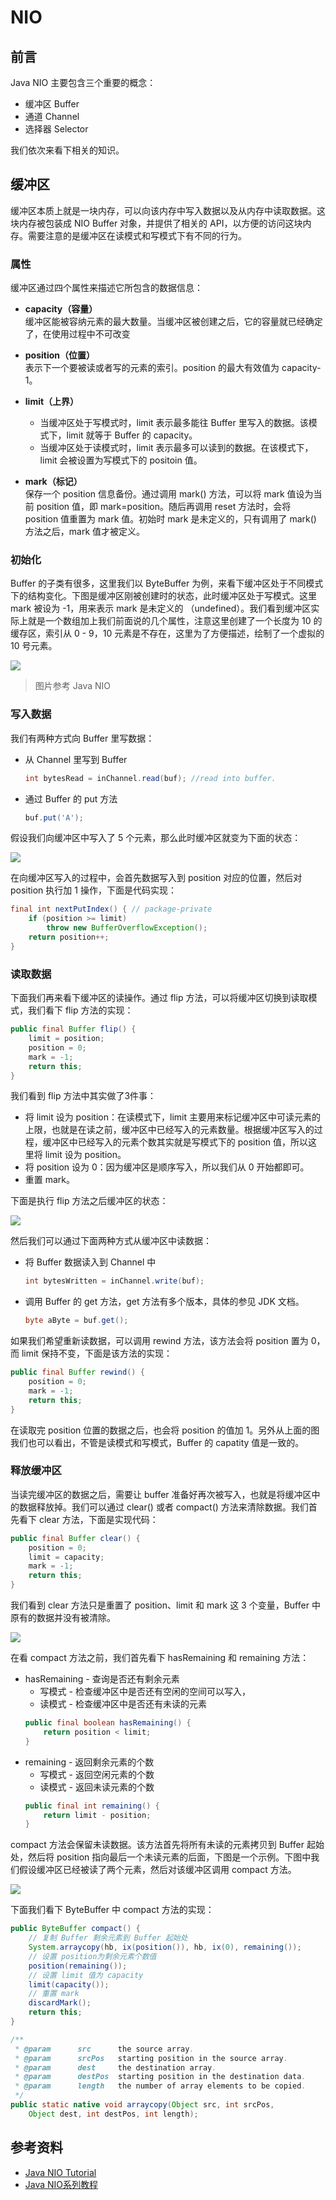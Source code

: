 # NIO

<!-- toc -->

## 前言
Java NIO 主要包含三个重要的概念：
* 缓冲区 Buffer
* 通道 Channel
* 选择器 Selector

我们依次来看下相关的知识。

## 缓冲区
缓冲区本质上就是一块内存，可以向该内存中写入数据以及从内存中读取数据。这块内存被包装成 NIO Buffer 对象，并提供了相关的 API，以方便的访问这块内存。需要注意的是缓冲区在读模式和写模式下有不同的行为。

### 属性
缓冲区通过四个属性来描述它所包含的数据信息：

* **capacity（容量）**    
    缓冲区能被容纳元素的最大数量。当缓冲区被创建之后，它的容量就已经确定了，在使用过程中不可改变

* **position（位置）**  
    表示下一个要被读或者写的元素的索引。position 的最大有效值为 capacity-1。

* **limit（上界）**
  * 当缓冲区处于写模式时，limit 表示最多能往 Buffer 里写入的数据。该模式下，limit 就等于 Buffer 的 capacity。
  * 当缓冲区处于读模式时，limit 表示最多可以读到的数据。在该模式下，limit 会被设置为写模式下的 positoin 值。

* **mark（标记）**  
    保存一个 position 信息备份。通过调用 mark() 方法，可以将 mark 值设为当前 position 值，即 mark=position。随后再调用 reset 方法时，会将 position 值重置为 mark 值。初始时 mark 是未定义的，只有调用了 mark() 方法之后，mark 值才被定义。

### 初始化
Buffer 的子类有很多，这里我们以 ByteBuffer 为例，来看下缓冲区处于不同模式下的结构变化。下图是缓冲区刚被创建时的状态，此时缓冲区处于写模式。这里 mark 被设为 -1，用来表示 mark 是未定义的 （undefined）。我们看到缓冲区实际上就是一个数组加上我们前面说的几个属性，注意这里创建了一个长度为 10 的缓存区，索引从 0 - 9，10 元素是不存在，这里为了方便描述，绘制了一个虚拟的 10 号元素。

![](/images/buffer_init.png)
> 图片参考 Java NIO

### 写入数据

我们有两种方式向 Buffer 里写数据：
* 从 Channel 里写到 Buffer
    ```java
    int bytesRead = inChannel.read(buf); //read into buffer.
    ```
* 通过 Buffer 的 put 方法
    ```java
    buf.put('A');
    ```

假设我们向缓冲区中写入了 5 个元素，那么此时缓冲区就变为下面的状态：

![](/images/写入元素.png)

在向缓冲区写入的过程中，会首先数据写入到 position 对应的位置，然后对 position 执行加 1 操作，下面是代码实现：
```java
final int nextPutIndex() { // package-private
    if (position >= limit)
        throw new BufferOverflowException();
    return position++;
}
```

### 读取数据

下面我们再来看下缓冲区的读操作。通过 flip 方法，可以将缓冲区切换到读取模式，我们看下 flip 方法的实现：
```java
public final Buffer flip() {
    limit = position;
    position = 0;
    mark = -1;
    return this;
}
```
我们看到 flip 方法中其实做了3件事：
* 将 limit 设为 position：在读模式下，limit 主要用来标记缓冲区中可读元素的上限，也就是在读之前，缓冲区中已经写入的元素数量。根据缓冲区写入的过程，缓冲区中已经写入的元素个数其实就是写模式下的 position 值，所以这里将 limit 设为 position。
* 将 position 设为 0：因为缓冲区是顺序写入，所以我们从 0 开始都即可。
* 重置 mark。

下面是执行 flip 方法之后缓冲区的状态：

![](/images/读取元素.png)

然后我们可以通过下面两种方式从缓冲区中读数据：
* 将 Buffer 数据读入到 Channel 中
  ```java
  int bytesWritten = inChannel.write(buf);
  ```
* 调用 Buffer 的 get 方法，get 方法有多个版本，具体的参见 JDK 文档。
  ```java
  byte aByte = buf.get();
  ```

如果我们希望重新读数据，可以调用 rewind 方法，该方法会将 position 置为 0，而 limit 保持不变，下面是该方法的实现：
```java
public final Buffer rewind() {
    position = 0;
    mark = -1;
    return this;
}
```
在读取完 position 位置的数据之后，也会将 position 的值加 1。另外从上面的图我们也可以看出，不管是读模式和写模式，Buffer 的 capatity 值是一致的。

### 释放缓冲区
当读完缓冲区的数据之后，需要让 buffer 准备好再次被写入，也就是将缓冲区中的数据释放掉。我们可以通过 clear() 或者 compact() 方法来清除数据。我们首先看下 clear 方法，下面是实现代码：
```java
public final Buffer clear() {
    position = 0;
    limit = capacity;
    mark = -1;
    return this;
}
```
我们看到 clear 方法只是重置了 position、limit 和 mark 这 3 个变量，Buffer 中原有的数据并没有被清除。

![](/images/清除元素.png)

在看 compact 方法之前，我们首先看下 hasRemaining 和 remaining 方法：
* hasRemaining - 查询是否还有剩余元素
  * 写模式 - 检查缓冲区中是否还有空闲的空间可以写入，
  * 读模式 - 检查缓冲区中是否还有未读的元素
  ```java
  public final boolean hasRemaining() {
      return position < limit;
  }
  ```
* remaining - 返回剩余元素的个数
  * 写模式 - 返回空闲元素的个数
  * 读模式 - 返回未读元素的个数
  ```java
  public final int remaining() {
      return limit - position;
  }
  ```
  
compact 方法会保留未读数据。该方法首先将所有未读的元素拷贝到 Buffer 起始处，然后将 position 指向最后一个未读元素的后面，下图是一个示例。下图中我们假设缓冲区已经被读了两个元素，然后对该缓冲区调用 compact 方法。

![](/images/compact.png)

下面我们看下 ByteBuffer 中 compact 方法的实现：
```java
public ByteBuffer compact() {
    // 复制 Buffer 剩余元素到 Buffer 起始处
    System.arraycopy(hb, ix(position()), hb, ix(0), remaining());
    // 设置 position为剩余元素个数值
    position(remaining());
    // 设置 limit 值为 capacity
    limit(capacity());
    // 重置 mark
    discardMark();
    return this;
}

/**
 * @param      src      the source array.
 * @param      srcPos   starting position in the source array.
 * @param      dest     the destination array.
 * @param      destPos  starting position in the destination data.
 * @param      length   the number of array elements to be copied.
 */
public static native void arraycopy(Object src, int srcPos,
    Object dest, int destPos, int length);

```

## 参考资料
* [Java NIO Tutorial](http://tutorials.jenkov.com/java-nio/overview.html)
* [Java NIO系列教程](http://ifeve.com/overview/)
